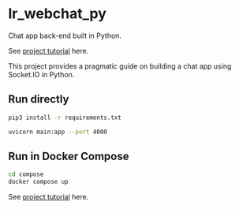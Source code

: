 # lr_webchat_py

Chat app back-end built in Python.

See [project tutorial](https://www.literank.com/project/python-make-web-chat-app-with-socket-io-27/intro) here.

This project provides a pragmatic guide on building a chat app using Socket.IO in Python.

## Run directly

```bash
pip3 install -r requirements.txt

uvicorn main:app --port 4000
```

## Run in Docker Compose

```bash
cd compose
docker compose up
```

See [project tutorial](https://www.literank.com/project/python-make-web-chat-app-with-socket-io-27/intro) here.
